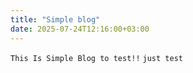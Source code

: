 ```yaml
---
title: "Simple blog"
date: 2025-07-24T12:16:00+03:00
---
```

 
`This Is Simple Blog to test!!`
`just test`
